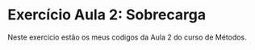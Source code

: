 # Exercício Aula 2: Sobrecarga

Neste exercício estão os meus codigos da Aula 2 do curso de Métodos.
